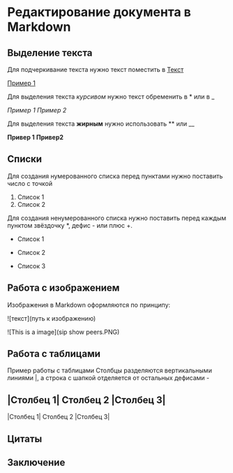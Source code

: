 # Редактирование документа в Markdown

## Выделение текста
Для подчеркивание текста нужно текст поместить в <u>Текст</u>

<u>Пример 1</u>

Для выделения текста *курсивом* нужно текст обременить в * или в _

*Пример 1* _Пример 2_

Для выделения текста **жирным** нужно использовать ** или __

**Привер 1** __Привер2__


## Списки

Для создания нумерованного списка перед пунктами нужно поставить число с точкой

1. Список 1
2. Список 2

Для создания ненумерованного списка нужно поставить перед каждым пунктом звёздочку *, дефис - или плюс +.

* Список 1
- Список 2
+ Список 3

## Работа с изображением

Изображения в Markdown оформляются по принципу:

![текст](путь к изображению)

![This is a image](sip show peers.PNG)

## Работа с таблицами

Пример работы с таблицами
Столбцы разделяются вертикальными линиями |, а строка с шапкой отделяется от остальных дефисами -

|Столбец 1| Столбец 2 |Столбец 3|
----------------------------------
|Столбец 1| Столбец 2 |Столбец 3| 

## Цитаты

## Заключение